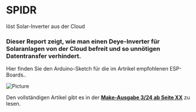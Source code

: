 # SPIDR
löst Solar-Inverter aus der Cloud

### Dieser Report zeigt, wie man einen Deye-Inverter für Solaranlagen von der Cloud befreit und so unnötigen Datentransfer verhindert.
Hier finden Sie den Arduino-Sketch für die im Artrikel empfohlenen ESP-Boards..

![Picture](https://github.com/MakeMagazinDE/Lasergravur/blob/main/Bildmodigravur.JPG)

Den vollständigen Artikel gibt es in der **[Make-Ausgabe 3/24 ab Seite XX](https://www.heise.de/select/make/2024/3/xxx)** zu lesen. 


